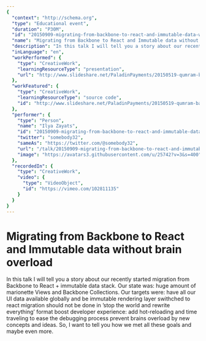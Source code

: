 ```yaml
---
{
  "context": "http://schema.org",
  "type": "Educational event",
  "duration": "P30M",
  "id": "20150909-migrating-from-backbone-to-react-and-immutable-data-without-brain-overload",
  "name": "Migrating from Backbone to React and Immutable data without brain overload",
  "description": "In this talk I will tell you a story about our recently started migration from Backbone to React + immutable data stack. Our state was: huge amount of marionette Views and Backbone Collections. Our targets were: have all our UI data available globally and be immutable rendering layer swithched to react migration should not be done in ’stop the world and rewrite everything’ format boost developer experience: add hot-reloading and time traveling to ease the debugging process prevent brains overload by new concepts and ideas. So, I want to tell you how we met all these goals and maybe even more.",
  "inLanguage": "en",
  "workPerformed": {
    "type": "CreativeWork",
    "learningResourceType": "presentation",
    "url": "http://www.slideshare.net/PaladinPayments/20150519-qumram-barcelonajs"
  },
  "workFeatured": {
    "type": "CreativeWork",
    "learningResourceType": "source code",
    "id": "http://www.slideshare.net/PaladinPayments/20150519-qumram-barcelonajs"
  },
  "performer": {
    "type": "Person",
    "name": "Ilya Zayats",
    "id": "20150909-migrating-from-backbone-to-react-and-immutable-data-without-brain-overload",
    "twitter": "somebody32",
    "sameAs": "https://twitter.com/@somebody32",
    "url": "/talk/20150909-migrating-from-backbone-to-react-and-immutable-data-without-brain-overload.html",
    "image": "https://avatars3.githubusercontent.com/u/25742?v=3&s=400"
  },
  "recordedIn": {
    "type": "CreativeWork",
    "video": {
      "type": "VideoObject",
      "id": "https://vimeo.com/102811135"
    }
  }
}
---
```

# Migrating from Backbone to React and Immutable data without brain overload

In this talk I will tell you a story about our recently started migration from Backbone to React + immutable data stack. Our state was: huge amount of marionette Views and Backbone Collections. Our targets were: have all our UI data available globally and be immutable rendering layer swithched to react migration should not be done in ’stop the world and rewrite everything’ format boost developer experience: add hot-reloading and time traveling to ease the debugging process prevent brains overload by new concepts and ideas. So, I want to tell you how we met all these goals and maybe even more.